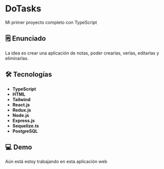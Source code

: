# DoTasks

Mi primer proyecto completo con TypeScript

## 🗒️ Enunciado

La idea es crear una aplicación de notas, poder crearlas, verlas, editarlas y eliminarlas.

## 🛠️ Tecnologías

- **TypeScript**
- **HTML**
- **Tailwind**
- **React.js**
- **Redux.js**
- **Node.js**
- **Express.js**
- **Sequelize.ts**
- **PostgreSQL**

## 💻 Demo

Aún está estoy trabajando en esta aplicación web
